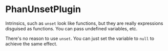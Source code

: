 # PhanUnsetPlugin

Intrinsics, such as `unset` look like functions, but they are really expressions disguised as functions. You can pass undefined variables, etc.

There's no reason to use `unset`. You can just set the variable to `null` to achieve the same effect.
